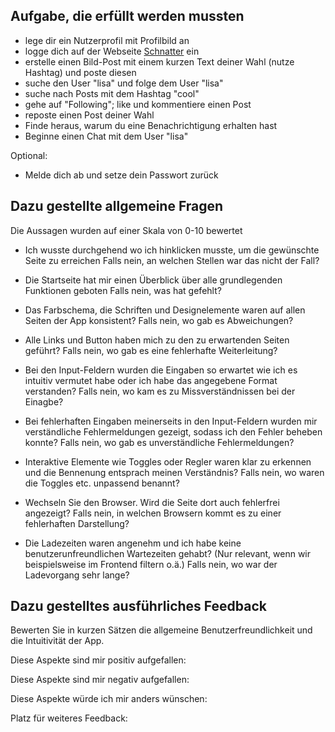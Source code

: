 ## Aufgabe, die erfüllt werden mussten
- lege dir ein Nutzerprofil mit Profilbild an
- logge dich auf der Webseite [Schnatter](https://schnatter.mabu2807.de/) ein
- erstelle einen Bild-Post mit einem kurzen Text deiner Wahl (nutze Hashtag) und poste diesen
- suche den User "lisa" und folge dem User "lisa"
- suche nach Posts mit dem Hashtag "cool"
- gehe auf "Following"; like und kommentiere einen Post
- reposte einen Post deiner Wahl
- Finde heraus, warum du eine Benachrichtigung erhalten hast
- Beginne einen Chat mit dem User "lisa"

Optional:
- Melde dich ab und setze dein Passwort zurück

## Dazu gestellte allgemeine Fragen
Die Aussagen wurden auf einer Skala von 0-10 bewertet
- Ich wusste durchgehend wo ich hinklicken musste, um die gewünschte Seite zu erreichen
Falls nein, an welchen Stellen war das nicht der Fall?

- Die Startseite hat mir einen Überblick über alle grundlegenden Funktionen geboten
Falls nein, was hat gefehlt?

- Das Farbschema, die Schriften und Designelemente waren auf allen Seiten der App konsistent?
Falls nein, wo gab es Abweichungen?

- Alle Links und Button haben mich zu den zu erwartenden Seiten geführt?
Falls nein, wo gab es eine fehlerhafte Weiterleitung?

- Bei den Input-Feldern wurden die Eingaben so erwartet wie ich es intuitiv vermutet habe oder ich habe das angegebene Format verstanden?
Falls nein, wo kam es zu Missverständnissen bei der Einagbe?

- Bei fehlerhaften Eingaben meinerseits in den Input-Feldern wurden mir verständliche Fehlermeldungen gezeigt, sodass ich den Fehler beheben konnte?
Falls nein, wo gab es unverständliche Fehlermeldungen?

- Interaktive Elemente wie Toggles oder Regler waren klar zu erkennen und die Bennenung entsprach meinen Verständnis?
Falls nein, wo waren die Toggles etc. unpassend benannt?

- Wechseln Sie den Browser. Wird die Seite dort auch fehlerfrei angezeigt?
Falls nein, in welchen Browsern kommt es zu einer fehlerhaften Darstellung?

- Die Ladezeiten waren angenehm und ich habe keine benutzerunfreundlichen Wartezeiten gehabt? (Nur relevant, wenn wir beispielsweise im Frontend filtern o.ä.)
Falls nein, wo war der Ladevorgang sehr lange?

## Dazu gestelltes ausführliches Feedback
Bewerten Sie in kurzen Sätzen die allgemeine Benutzerfreundlichkeit und die Intuitivität der App.


Diese Aspekte sind mir positiv aufgefallen:


Diese Aspekte sind mir negativ aufgefallen:


Diese Aspekte würde ich mir anders wünschen:


Platz für weiteres Feedback:
